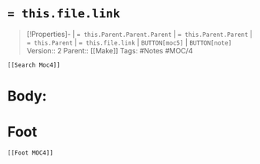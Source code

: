 # `= this.file.link`
>[!Properties]- | `= this.Parent.Parent.Parent` | `= this.Parent.Parent` | `= this.Parent` | `= this.file.link` | `BUTTON[moc5]` | `BUTTON[note]` 
>Version:: 2
>Parent:: [[Make]]
>Tags: #Notes #MOC/4
```meta-bind-embed
[[Search Moc4]]
```
# Body: 









# Foot
```meta-bind-embed
[[Foot MOC4]]
```